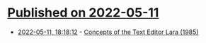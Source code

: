# [Published on 2022-05-11](index.md)

* [2022-05-11, 18:18:12](https://news.ycombinator.com/item?id=31343793) - [Concepts of the Text Editor Lara (1985)](https://dl.acm.org/doi/pdf/10.1145/4284.4288)
